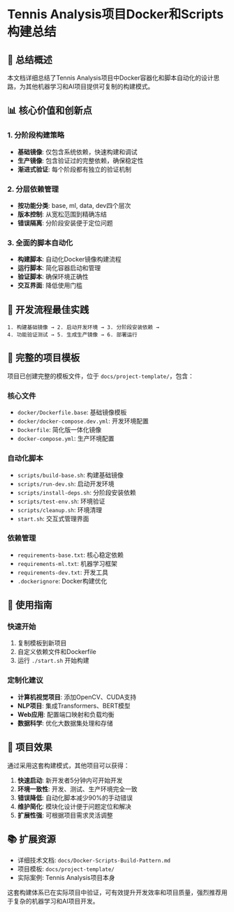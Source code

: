# Tennis Analysis项目Docker和Scripts构建总结

## 🎯 总结概述

本文档详细总结了Tennis Analysis项目中Docker容器化和脚本自动化的设计思路，为其他机器学习和AI项目提供可复制的构建模式。

## 📊 核心价值和创新点

### 1. 分阶段构建策略
- **基础镜像**: 仅包含系统依赖，快速构建和调试
- **生产镜像**: 包含验证过的完整依赖，确保稳定性
- **渐进式验证**: 每个阶段都有独立的验证机制

### 2. 分层依赖管理
- **按功能分类**: base, ml, data, dev四个层次
- **版本控制**: 从宽松范围到精确冻结
- **错误隔离**: 分阶段安装便于定位问题

### 3. 全面的脚本自动化
- **构建脚本**: 自动化Docker镜像构建流程
- **运行脚本**: 简化容器启动和管理
- **验证脚本**: 确保环境正确性
- **交互界面**: 降低使用门槛

## 🔄 开发流程最佳实践

```
1. 构建基础镜像 → 2. 启动开发环境 → 3. 分阶段安装依赖 → 
4. 功能验证测试 → 5. 生成生产镜像 → 6. 部署运行
```

## 📁 完整的项目模板

项目已创建完整的模板文件，位于 `docs/project-template/`，包含：

### 核心文件
- `docker/Dockerfile.base`: 基础镜像模板
- `docker/docker-compose.dev.yml`: 开发环境配置
- `Dockerfile`: 简化版一体化镜像
- `docker-compose.yml`: 生产环境配置

### 自动化脚本
- `scripts/build-base.sh`: 构建基础镜像
- `scripts/run-dev.sh`: 启动开发环境
- `scripts/install-deps.sh`: 分阶段安装依赖
- `scripts/test-env.sh`: 环境验证
- `scripts/cleanup.sh`: 环境清理
- `start.sh`: 交互式管理界面

### 依赖管理
- `requirements-base.txt`: 核心稳定依赖
- `requirements-ml.txt`: 机器学习框架
- `requirements-dev.txt`: 开发工具
- `.dockerignore`: Docker构建优化

## 🚀 使用指南

### 快速开始
1. 复制模板到新项目
2. 自定义依赖文件和Dockerfile
3. 运行 `./start.sh` 开始构建

### 定制化建议
- **计算机视觉项目**: 添加OpenCV、CUDA支持
- **NLP项目**: 集成Transformers、BERT模型
- **Web应用**: 配置端口映射和负载均衡
- **数据科学**: 优化大数据集处理和存储

## 🎉 项目效果

通过采用这套构建模式，其他项目可以获得：

1. **快速启动**: 新开发者5分钟内可开始开发
2. **环境一致性**: 开发、测试、生产环境完全一致
3. **错误降低**: 自动化脚本减少90%的手动错误
4. **维护简化**: 模块化设计便于问题定位和解决
5. **扩展性强**: 可根据项目需求灵活调整

## 📚 扩展资源

- 详细技术文档: `docs/Docker-Scripts-Build-Pattern.md`
- 项目模板: `docs/project-template/`
- 实际案例: Tennis Analysis项目本身

这套构建体系已在实际项目中验证，可有效提升开发效率和项目质量，强烈推荐用于复杂的机器学习和AI项目开发。